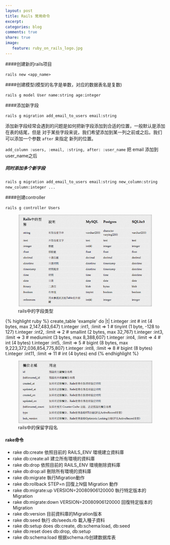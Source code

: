 ```yaml
---
layout: post
title: Rails 常用命令
excerpt:
categories: blog
comments: true
share: true
image:
   feature: ruby_on_rails_logo.jpg
---
```


####创建新的rails项目

`rails new <app_name>`

####创建模型(模型的名字是单数，对应的数据表名是复数)

`rails g model User name:string age:integer`

####添加新字段

`rails g migration add_email_to_users email:string`

添加新字段经常会遇到的问题是如何把新字段添加到合适的位置，一般默认是添加在表的结尾，但是
对于某些字段来说，我们希望添加到某一列之前或之后。我们可以添加一个参数 `after` 来指定
新列的位置。

`add_column :users, :email, :string, after: :user_name` 把 email 添加到 user_name之后

##### 同时添加多个新字段

`rails g migration add_email_to_users email:string new_column:string new_column:integer ...`



####创建controller

`rails g controller Users`


<figure>
    <img src="/images/rails_type.png">
    <figcaption>rails中的字段类型</figcaption>
</figure>


{% highlight ruby %}
create_table 'example' do |t|
  t.integer :int                 # int (4 bytes, max 2,147,483,647)
  t.integer :int1, :limit => 1   # tinyint (1 byte, -128 to 127)
  t.integer :int2, :limit => 2   # smallint (2 bytes, max 32,767)
  t.integer :int3, :limit => 3   # mediumint (3 bytes, max 8,388,607)
  t.integer :int4, :limit => 4   # int (4 bytes)
  t.integer :int5, :limit => 5   # bigint (8 bytes, max 9,223,372,036,854,775,807)
  t.integer :int8, :limit => 8   # bigint (8 bytes)
  t.integer :int11, :limit => 11 # int (4 bytes)
end
{% endhighlight %}

<figure>
    <img src="/images/rails_reserve.png">
    <figcaption>rails中的保留字段名</figcaption>
</figure>

#### rake命令

* rake db:create 依照目前的 RAILS_ENV 環境建立資料庫
* rake db:create:all 建立所有環境的資料庫
* rake db:drop 依照目前的 RAILS_ENV 環境刪除資料庫
* rake db:drop:all 刪除所有環境的資料庫
* rake db:migrate 執行Migration動作
* rake db:rollback STEP=n 回復上N個 Migration 動作
* rake db:migrate:up VERSION=20080906120000 執行特定版本的Migration
* rake db:migrate:down VERSION=20080906120000 回復特定版本的Migration
* rake db:version 目前資料庫的Migration版本
* rake db:seed 執行 db/seeds.rb 載入種子資料
* rake db:setup does db:create, db:schema:load, db:seed
* rake db:reset does db:drop, db:setup
* rake db:schema:load 根据schema.rb创建数据库表
